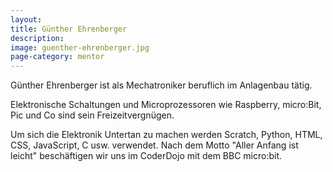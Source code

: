 ```yaml
---
layout:
title: Günther Ehrenberger
description: 
image: guenther-ehrenberger.jpg
page-category: mentor
---
```


Günther Ehrenberger ist als Mechatroniker beruflich im Anlagenbau tätig.

Elektronische Schaltungen und Microprozessoren wie Raspberry, micro:Bit, Pic und Co sind sein Freizeitvergnügen.

Um sich die Elektronik Untertan zu machen werden Scratch, Python, HTML, CSS, JavaScript, C usw. verwendet. Nach dem Motto "Aller Anfang ist leicht" beschäftigen wir uns im CoderDojo mit dem BBC micro:bit.
